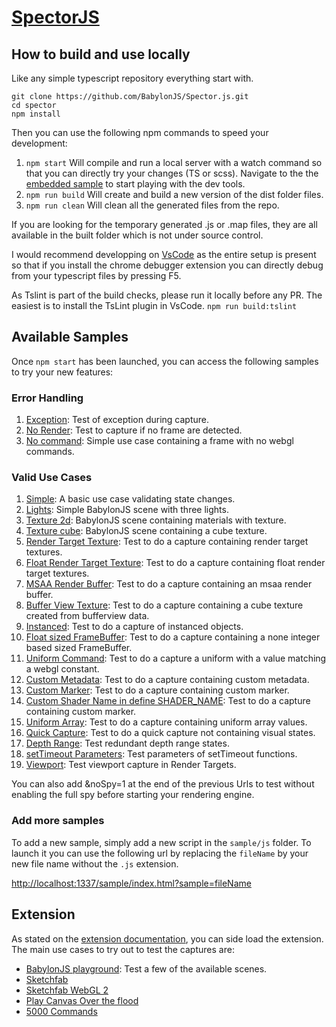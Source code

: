 [SpectorJS](../readme.md)
=========

## How to build and use locally
Like any simple typescript repository everything start with.

```
git clone https://github.com/BabylonJS/Spector.js.git
cd spector
npm install
```

Then you can use the following npm commands to speed your development:
1. ```npm start``` Will compile and run a local server with a watch command so that you can directly try your changes (TS or scss). Navigate to the the [embedded sample](http://localhost:1337/sample/index.html) to start playing with the dev tools.
2. ```npm run build``` Will create and build a new version of the dist folder files.
3. ```npm run clean``` Will clean all the generated files from the repo.

If you are looking for the temporary generated .js or .map files, they are all available in the built folder which is not under source control.

I would recommend developping on [VsCode](https://code.visualstudio.com/) as the entire setup is present so that if you install the chrome debugger extension you can directly debug from your typescript files by pressing F5.

As Tslint is part of the build checks, please run it locally before any PR. The easiest is to install the TsLint plugin in VsCode.
```npm run build:tslint```

## Available Samples
Once ```npm start``` has been launched, you can access the following samples to try your new features:

### Error Handling
1. [Exception](http://localhost:1337/sample/index.html?sample=lightsException): Test of exception during capture.
2. [No Render](http://localhost:1337/sample/index.html?sample=lightsNoRender): Test to capture if no frame are detected.
3. [No command](http://localhost:1337/sample/index.html?sample=simpleNoCommand): Simple use case containing a frame with no webgl commands.

### Valid Use Cases
1. [Simple](http://localhost:1337/sample/index.html?sample=simple): A basic use case validating state changes.
2. [Lights](http://localhost:1337/sample/index.html?sample=lights): Simple BabylonJS scene with three lights.
3. [Texture 2d](http://localhost:1337/sample/index.html?sample=texture2d): BabylonJS scene containing materials with texture.
4. [Texture cube](http://localhost:1337/sample/index.html?sample=textureCube): BabylonJS scene containing a cube texture.
5. [Render Target Texture](http://localhost:1337/sample/index.html?sample=renderTargetTexture): Test to do a capture containing render target textures.
6. [Float Render Target Texture](http://localhost:1337/sample/index.html?sample=floatRenderTargetTexture): Test to do a capture containing float render target textures.
7. [MSAA Render Buffer](http://localhost:1337/sample/index.html?sample=msaaRenderBuffer): Test to do a capture containing an msaa render buffer.
8. [Buffer View Texture](http://localhost:1337/sample/index.html?sample=bufferViewTexture): Test to do a capture containing a cube texture created from bufferview data.
9. [Instanced](http://localhost:1337/sample/index.html?sample=instanced): Test to do a capture of instanced objects.
10. [Float sized FrameBuffer](http://localhost:1337/sample/index.html?sample=floatSizedFrameBuffer): Test to do a capture containing a none integer based sized FrameBuffer.
11. [Uniform Command](http://localhost:1337/sample/index.html?sample=uniformCommand): Test to do a capture a uniform with a value matching a webgl constant.
12. [Custom Metadata](http://localhost:1337/sample/index.html?sample=customMetadata): Test to do a capture containing custom metadata.
13. [Custom Marker](http://localhost:1337/sample/index.html?sample=customMarker): Test to do a capture containing custom marker.
14. [Custom Shader Name in define SHADER_NAME](http://localhost:1337/sample/index.html?sample=customShaderName): Test to do a capture containing custom marker.
15. [Uniform Array](http://localhost:1337/sample/index.html?sample=uniformArray): Test to do a capture containing uniform array values.
16. [Quick Capture](http://localhost:1337/sample/index.html?sample=quickCapture): Test to do a quick capture not containing visual states.
17. [Depth Range](http://localhost:1337/sample/index.html?sample=depthRange): Test redundant depth range states.
18. [setTimeout Parameters](http://localhost:1337/sample/index.html?sample=setTimeout): Test parameters of setTimeout functions.
19. [Viewport](http://localhost:1337/sample/index.html?sample=viewPort): Test viewport capture in Render Targets.

You can also add &noSpy=1 at the end of the previous Urls to test without enabling the full spy before starting your rendering engine.

### Add more samples
To add a new sample, simply add a new script in the ```sample/js``` folder. To launch it you can use the following url by replacing the ```fileName``` by your new file name without the ```.js``` extension.

[http://localhost:1337/sample/index.html?sample=fileName](http://localhost:1337/sample/index.html?sample=fileName)

## Extension
As stated on the [extension documentation](extension.md), you can side load the extension. The main use cases to try out to test the captures are:

- [BabylonJS playground](http://www.babylonjs-playground.com/): Test a few of the available scenes.
- [Sketchfab](https://sketchfab.com/models/09f6d0e4d611421bbd53d35f1ef013ec)
- [Sketchfab WebGL 2](https://sketchfab.com/models/4d9f1a93a4a04b08aec30a8f2f9c6fa2?webgl2=1)
- [Play Canvas Over the flood](https://playcanv.as/e/p/44MRmJRU/)
- [5000 Commands](http://marcinignac.com/experiments/deferred-rendering/demo/)